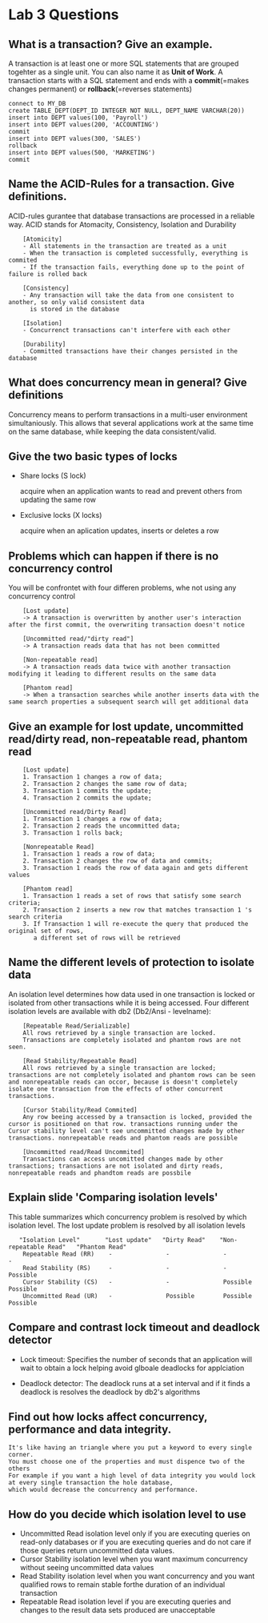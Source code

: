 # Lab 3 Questions

## What is a transaction? Give an example.

A transaction is at least one or more SQL statements that are grouped togehter as a single unit. You can also name it as **Unit of Work**. A transaction starts with a SQL statement and ends with a **commit**(=makes changes permanent) or **rollback**(=reverses statements)

    connect to MY_DB
    create TABLE_DEPT(DEPT_ID INTEGER NOT NULL, DEPT_NAME VARCHAR(20))
    insert into DEPT values(100, 'Payroll')
    insert into DEPT values(200, 'ACCOUNTING')
    commit
    insert into DEPT values(300, 'SALES')
    rollback
    insert into DEPT values(500, 'MARKETING')
    commit

## Name the ACID-Rules for a transaction. Give definitions.

ACID-rules gurantee that database transactions are processed in a reliable way.
ACID stands for Atomacity, Consistency, Isolation and Durability

        [Atomicity]
        - All statements in the transaction are treated as a unit
        - When the transaction is completed successfully, everything is commited
        - If the transaction fails, everything done up to the point of failure is rolled back

        [Consistency]
        - Any transaction will take the data from one consistent to another, so only valid consistent data
          is stored in the database

        [Isolation]
        - Concurrenct transactions can't interfere with each other

        [Durability]
        - Committed transactions have their changes persisted in the database

## What does concurrency mean in general? Give definitions

Concurrency means to perform transactions in a multi-user environment simultaniously. This allows that several applications work at the same time on the same database, while keeping the data consistent/valid.

## Give the two basic types of locks

- Share locks (S lock)

  acquire when an application wants to read and prevent others from updating the same row

- Exclusive locks (X locks)

  acquire when an aplication updates, inserts or deletes a row

## Problems which can happen if there is no concurrency control

You will be confrontet with four differen problems, whe not using any concurrency control

        [Lost update]
        -> A transaction is overwritten by another user's interaction after the first commit, the overwriting transaction doesn't notice

        [Uncommitted read/"dirty read"]
        -> A transaction reads data that has not been committed

        [Non-repeatable read]
        -> A transaction reads data twice with another transaction modifying it leading to different results on the same data

        [Phantom read]
        -> When a transaction searches while another inserts data with the same search properties a subsequent search will get additional data

## Give an example for lost update, uncommitted read/dirty read, non-repeatable read, phantom read

        [Lost update]
        1. Transaction 1 changes a row of data;
        2. Transaction 2 changes the same row of data;
        3. Transaction 1 commits the update;
        4. Transaction 2 commits the update;

        [Uncommitted read/Dirty Read]
        1. Transaction 1 changes a row of data;
        2. Transaction 2 reads the uncommitted data;
        3. Transaction 1 rolls back;

        [Nonrepeatable Read]
        1. Transaction 1 reads a row of data;
        2. Transaction 2 changes the row of data and commits;
        3. Transaction 1 reads the row of data again and gets different values

        [Phantom read]
        1. Transaction 1 reads a set of rows that satisfy some search criteria;
        2. Transaction 2 inserts a new row that matches transaction 1 's search criteria
        3. If Transaction 1 will re-execute the query that produced the original set of rows,
           a different set of rows will be retrieved

## Name the different levels of protection to isolate data

An isolation level determines how data used in one transaction is locked or isolated from other transactions while it is being accessed. Four different isolation levels are available with db2 (Db2/Ansi - levelname):

        [Repeatable Read/Serializable]
        All rows retrieved by a single transaction are locked.
        Transactions are completely isolated and phantom rows are not seen.

        [Read Stability/Repeatable Read]
        All rows retrieved by a single transaction are locked; transactions are not completely isolated and phantom rows can be seen and nonrepeatable reads can occor, because is doesn't completely isolate one transaction from the effects of other concurrent transactions.

        [Cursor Stability/Read Commited]
        Any row beeing accessed by a transaction is locked, provided the cursor is positioned on that row. transactions running under the Cursur stability level can't see uncommitted changes made by other transactions. nonrepeatable reads and phantom reads are possible

        [Uncommitted read/Read Uncommited]
        Transactions can access uncomitted changes made by other transactions; transactions are not isolated and dirty reads, nonrepeatable reads and phandtom reads are possbile

## Explain slide 'Comparing isolation levels'

This table summarizes which concurrency problem is resolved by which isolation level. The lost update problem is resolved by all isolation levels

       "Isolation Level"       "Lost update"   "Dirty Read"    "Non-repeatable Read"   "Phantom Read"
        Repeatable Read (RR)    -               -               -                       -
        Read Stability (RS)     -               -               -                       Possible
        Cursor Stability (CS)   -               -               Possible                Possible
        Uncommitted Read (UR)   -               Possible        Possible                Possible

## Compare and contrast lock timeout and deadlock detector

- Lock timeout:
  Specifies the number of seconds that an application will wait to obtain a lock helping avoid glboale deadlocks for applciation

- Deadlock detector:
  The deadlock runs at a set interval and if it finds a deadlock is resolves the deadlock by db2's algorithms

## Find out how locks affect concurrency, performance and data integrity.

    It's like having an triangle where you put a keyword to every single corner.
    You must choose one of the properties and must dispence two of the others
    For example if you want a high level of data integrity you would lock at every single transaction the hole database,
    which would decrease the concurrency and performance.

## How do you decide which isolation level to use

- Uncommitted Read isolation level only if you are executing queries on read-only databases
  or if you are executing queries and do not care if those queries return uncommitted data values.
- Cursor Stability isolation level when you want maximum concurrency without seeing uncommitted data values
- Read Stability isolation level when you want concurrency and you want qualified rows
  to remain stable forthe duration of an individual transaction
- Repeatable Read isolation level if you are executing queries and
  changes to the result data sets produced are unacceptable
